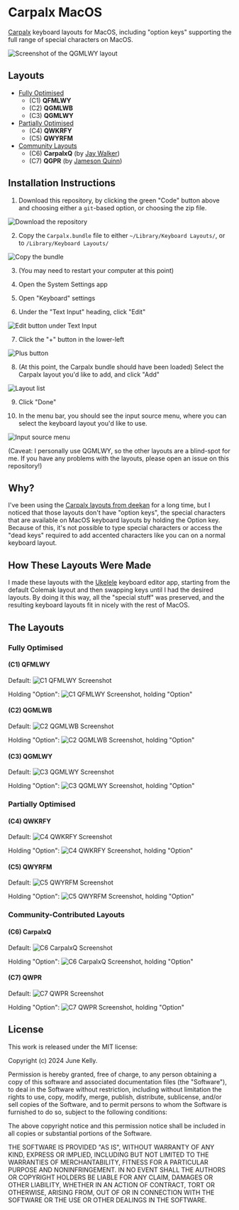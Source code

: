 # Carpalx MacOS

[Carpalx](https://mk.bcgsc.ca/carpalx/) keyboard layouts for MacOS, including
"option keys" supporting the full range of special characters on MacOS.

![Screenshot of the QGMLWY layout](_assets/lead-screenshot.png)

## Layouts

- [Fully Optimised](https://mk.bcgsc.ca/carpalx/?full_optimization)
  - (C1) **QFMLWY**
  - (C2) **QGMLWB**
  - (C3) **QGMLWY**
- [Partially Optimised](https://mk.bcgsc.ca/carpalx/?partial_optimization)
  - (C4) **QWKRFY**
  - (C5) **QWYRFM**
- [Community
Layouts](https://mk.bcgsc.ca/carpalx/?partial_optimization#carpalxq_user_contribution)
  - (C6) **CarpalxQ** (by [Jay
  Walker](http://jumpedthesynapse.blogspot.com/2007/07/carpalxq.html))
  - (C7) **QGPR** (by [Jameson
  Quinn](https://sourceforge.net/p/qwpr/wiki/Home/))

## Installation Instructions

1. Download this repository, by clicking the green "Code" button above and
   choosing either a `git`-based option, or choosing the zip file.

![Download the repository](_assets/install-download.png)

2. Copy the `Carpalx.bundle` file to either `~/Library/Keyboard Layouts/`, or
to `/Library/Keyboard Layouts/`

![Copy the bundle](_assets/install-copy-bundle.png)

3. (You may need to restart your computer at this point)

4. Open the System Settings app

5. Open "Keyboard" settings

6. Under the "Text Input" heading, click "Edit"

![Edit button under Text Input](_assets/install-text-input-edit.png)

7. Click the "+" button in the lower-left

![Plus button](_assets/install-plus-button.png)

8. (At this point, the Carpalx bundle should have been loaded) Select the
Carpalx layout you'd like to add, and click "Add"

![Layout list](_assets/install-layout-list.png)

9. Click "Done"

10. In the menu bar, you should see the input source menu, where you can select the
keyboard layout you'd like to use.

![Input source menu](_assets/install-input-source-menu.png)

(Caveat: I personally use QGMLWY, so the other layouts are a blind-spot for me.
If you have any problems with the layouts, please open an issue on this
repository!)

## Why?

I've been using the [Carpalx layouts from
deekan](https://github.com/deekayen/carpalx_mac) for a long time, but I noticed
that those layouts don't have "option keys", the special characters that are
available on MacOS keyboard layouts by holding the Option key. Because of this,
it's not possible to type special characters or access the "dead keys" required
to add accented characters like you can on a normal keyboard layout.

## How These Layouts Were Made

I made these layouts with the [Ukelele](https://software.sil.org/ukelele/)
keyboard editor app, starting from the default Colemak layout and then swapping
keys until I had the desired layouts. By doing it this way, all the "special
stuff" was preserved, and the resulting keyboard layouts fit in nicely with the
rest of MacOS.

## The Layouts

### Fully Optimised

#### (C1) QFMLWY

Default:
![C1 QFMLWY Screenshot](_assets/c1-screenshot.png)

Holding "Option":
![C1 QFMLWY Screenshot, holding "Option"](_assets/c1-opt-screenshot.png)

#### (C2) QGMLWB

Default:
![C2 QGMLWB Screenshot](_assets/c2-screenshot.png)

Holding "Option":
![C2 QGMLWB Screenshot, holding "Option"](_assets/c2-opt-screenshot.png)

#### (C3) QGMLWY

Default:
![C3 QGMLWY Screenshot](_assets/c3-screenshot.png)

Holding "Option":
![C3 QGMLWY Screenshot, holding "Option"](_assets/c3-opt-screenshot.png)

### Partially Optimised

#### (C4) QWKRFY

Default:
![C4 QWKRFY Screenshot](_assets/c4-screenshot.png)

Holding "Option":
![C4 QWKRFY Screenshot, holding "Option"](_assets/c4-opt-screenshot.png)

#### (C5) QWYRFM

Default:
![C5 QWYRFM Screenshot](_assets/c5-screenshot.png)

Holding "Option":
![C5 QWYRFM Screenshot, holding "Option"](_assets/c5-opt-screenshot.png)

### Community-Contributed Layouts

#### (C6) CarpalxQ

Default:
![C6 CarpalxQ Screenshot](_assets/c6-screenshot.png)

Holding "Option":
![C6 CarpalxQ Screenshot, holding "Option"](_assets/c6-opt-screenshot.png)

#### (C7) QWPR

Default:
![C7 QWPR Screenshot](_assets/c7-screenshot.png)

Holding "Option":
![C7 QWPR Screenshot, holding "Option"](_assets/c7-opt-screenshot.png)

## License

This work is released under the MIT license:

Copyright (c) 2024 June Kelly.

Permission is hereby granted, free of charge, to any person obtaining a copy
of this software and associated documentation files (the "Software"), to deal
in the Software without restriction, including without limitation the rights
to use, copy, modify, merge, publish, distribute, sublicense, and/or sell
copies of the Software, and to permit persons to whom the Software is
furnished to do so, subject to the following conditions:

The above copyright notice and this permission notice shall be included in all
copies or substantial portions of the Software.

THE SOFTWARE IS PROVIDED "AS IS", WITHOUT WARRANTY OF ANY KIND, EXPRESS OR
IMPLIED, INCLUDING BUT NOT LIMITED TO THE WARRANTIES OF MERCHANTABILITY,
FITNESS FOR A PARTICULAR PURPOSE AND NONINFRINGEMENT. IN NO EVENT SHALL THE
AUTHORS OR COPYRIGHT HOLDERS BE LIABLE FOR ANY CLAIM, DAMAGES OR OTHER
LIABILITY, WHETHER IN AN ACTION OF CONTRACT, TORT OR OTHERWISE, ARISING FROM,
OUT OF OR IN CONNECTION WITH THE SOFTWARE OR THE USE OR OTHER DEALINGS IN THE
SOFTWARE.
